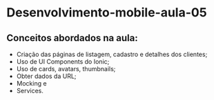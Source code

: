 # Desenvolvimento-mobile-aula-05
## Conceitos abordados na aula:
* Criação das páginas de listagem, cadastro e detalhes dos clientes;
* Uso de UI Components do Ionic;
* Uso de cards, avatars, thumbnails;
* Obter dados da URL;
* Mocking e
* Services.
